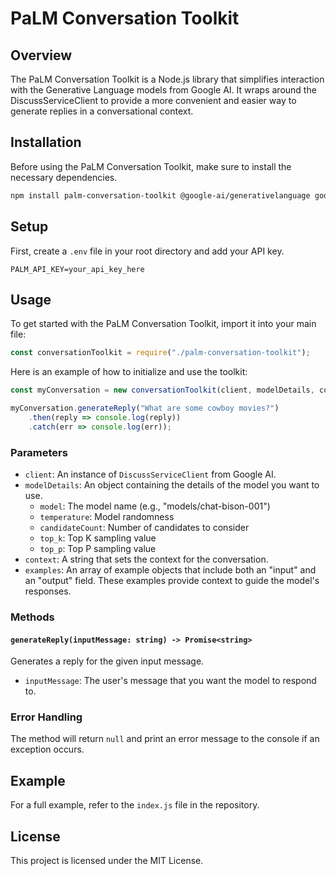 # PaLM Conversation Toolkit

## Overview

The PaLM Conversation Toolkit is a Node.js library that simplifies interaction with the Generative Language models from Google AI. It wraps around the DiscussServiceClient to provide a more convenient and easier way to generate replies in a conversational context.

## Installation

Before using the PaLM Conversation Toolkit, make sure to install the necessary dependencies.
```bash
npm install palm-conversation-toolkit @google-ai/generativelanguage google-auth-library dotenv
```

## Setup

First, create a `.env` file in your root directory and add your API key.

```env
PALM_API_KEY=your_api_key_here
```

## Usage

To get started with the PaLM Conversation Toolkit, import it into your main file:

```javascript
const conversationToolkit = require("./palm-conversation-toolkit");
```

Here is an example of how to initialize and use the toolkit:

```javascript
const myConversation = new conversationToolkit(client, modelDetails, context, examples);

myConversation.generateReply("What are some cowboy movies?")
    .then(reply => console.log(reply))
    .catch(err => console.log(err));
```

### Parameters

- `client`: An instance of `DiscussServiceClient` from Google AI.
- `modelDetails`: An object containing the details of the model you want to use. 
  - `model`: The model name (e.g., "models/chat-bison-001")
  - `temperature`: Model randomness
  - `candidateCount`: Number of candidates to consider
  - `top_k`: Top K sampling value
  - `top_p`: Top P sampling value
- `context`: A string that sets the context for the conversation.
- `examples`: An array of example objects that include both an "input" and an "output" field. These examples provide context to guide the model's responses.

### Methods

#### `generateReply(inputMessage: string) -> Promise<string>`

Generates a reply for the given input message.

- `inputMessage`: The user's message that you want the model to respond to.

### Error Handling

The method will return `null` and print an error message to the console if an exception occurs.

## Example

For a full example, refer to the `index.js` file in the repository.

## License

This project is licensed under the MIT License.